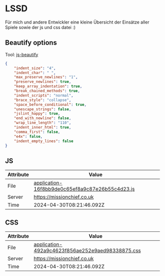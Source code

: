# LSSD
Für mich und andere Entwickler eine kleine Übersicht der Einsätze aller Spiele sowie der js und css datei :)

<!-- automated -->
## Beautify options
Tool: [js-beautify](https://github.com/beautify-web/js-beautify)
```json
{
    "indent_size": "4",
    "indent_char": " ",
    "max_preserve_newlines": "1",
    "preserve_newlines": true,
    "keep_array_indentation": true,
    "break_chained_methods": true,
    "indent_scripts": "normal",
    "brace_style": "collapse",
    "space_before_conditional": true,
    "unescape_strings": false,
    "jslint_happy": true,
    "end_with_newline": false,
    "wrap_line_length": "110",
    "indent_inner_html": true,
    "comma_first": false,
    "e4x": false,
    "indent_empty_lines": false
}
```

## JS
| Attribute | Value |
| --------- | ----- |
| File      | [application-16f8bb9de0c65ef8a9c87e26b55c4d23.js](https://missionchief.co.uk/assets/application-16f8bb9de0c65ef8a9c87e26b55c4d23.js) |
| Server    | https://missionchief.co.uk |
| Time      | 2024-04-30T08:21:46.092Z |

## CSS
| Attribute | Value |
| --------- | ----- |
| File      | [application-492a9c4623f856ae252e9aed98338875.css](https://missionchief.co.uk/assets/application-492a9c4623f856ae252e9aed98338875.css) |
| Server    | https://missionchief.co.uk |
| Time      | 2024-04-30T08:21:46.092Z |
<!-- /automated -->
